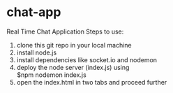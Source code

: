 # chat-app
Real Time Chat Application
Steps to use:
1. clone this git repo in your local machine
2. install node.js
3. install dependencies like socket.io and nodemon
4. deploy the node server (index.js) using  
    $npm nodemon index.js
5. open the index.html in two tabs and proceed further
